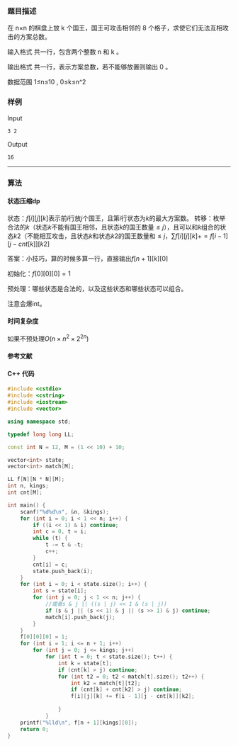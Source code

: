 ### 题目描述

在  n×n  的棋盘上放  k  个国王，国王可攻击相邻的  8  个格子，求使它们无法互相攻击的方案总数。

输入格式
共一行，包含两个整数  n  和  k 。

输出格式
共一行，表示方案总数，若不能够放置则输出 0 。

数据范围
1≤n≤10 ,
0≤k≤n^2 

### 样例

Input

```
3 2
```

Output

```
16
```

----------

### 算法
#### 状态压缩dp

状态：$f[i][j][k]$表示前$i$行放$j$个国王，且第$i$行状态为$k$的最大方案数。
转移：枚举合法的$k$（状态$k$不能有国王相邻，且状态$k$的国王数量$\le j$），且可以和$k$组合的状态$k2$（不能相互攻击，且状态$k$和状态$k2$的国王数量和$\le j$，$\sum f[i][j][k] += f[i - 1][j - cnt[k]][k2]$

答案：小技巧，算的时候多算一行，直接输出$f[n + 1][k][0]$

初始化：$f[0][0][0] = 1$

预处理：哪些状态是合法的，以及这些状态和哪些状态可以组合。

注意会爆int。

#### 时间复杂度

如果不预处理$O(n \times n^2 \times 2 ^ {2n})$

#### 参考文献

#### C++ 代码

``` cpp
#include <cstdio>
#include <cstring>
#include <iostream>
#include <vector>

using namespace std;

typedef long long LL;

const int N = 12, M = (1 << 10) + 10;

vector<int> state;
vector<int> match[M];

LL f[N][N * N][M];
int n, kings;
int cnt[M];

int main() {
    scanf("%d%d\n", &n, &kings);
    for (int i = 0; i < 1 << n; i++) {
        if ((i << 1) & i) continue;
        int c = 0, t = i;
        while (t) {
            t -= t & -t;
            c++;
        }
        cnt[i] = c;
        state.push_back(i);
    }
    for (int i = 0; i < state.size(); i++) {
        int s = state[i];
        for (int j = 0; j < 1 << n; j++) {
          	//或者s & j || ((s | j) << 1 & (s | j))
            if (s & j || (s << 1) & j || (s >> 1) & j) continue;
            match[i].push_back(j);
        }
    }
    f[0][0][0] = 1;
    for (int i = 1; i <= n + 1; i++)
        for (int j = 0; j <= kings; j++)
            for (int t = 0; t < state.size(); t++) {
                int k = state[t];
                if (cnt[k] > j) continue;
                for (int t2 = 0; t2 < match[t].size(); t2++) {
                    int k2 = match[t][t2];
                    if (cnt[k] + cnt[k2] > j) continue;
                    f[i][j][k] += f[i - 1][j - cnt[k]][k2];
                    
                }
            }
    printf("%lld\n", f[n + 1][kings][0]);
    return 0;
}
```